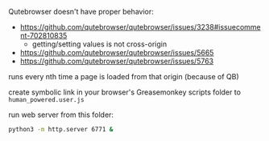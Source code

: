 Qutebrowser doesn't have proper behavior:

* https://github.com/qutebrowser/qutebrowser/issues/3238#issuecomment-702810835
  * getting/setting values is not cross-origin
* https://github.com/qutebrowser/qutebrowser/issues/5665
* https://github.com/qutebrowser/qutebrowser/issues/5763

runs every nth time a page is loaded from that origin (because of QB)

create symbolic link in your browser's Greasemonkey scripts folder to
`human_powered.user.js`

run web server from this folder:
```bash
python3 -m http.server 6771 &
```

